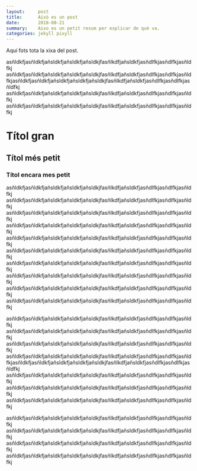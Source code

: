 ```yaml
---
layout:     post
title:      Això es un post
date:       2018-08-21
summary:    Aixo es un petit resum per explicar de què va.
categories: jekyll pixyll
---
```


Aquí fots tota la xixa del post.

asñldkfjasñldkfjañsldkfjañsldkfjañsldkjfasñlkdfjañsldkfjasñdlfkjasñdlfkjasñldfkj
asñldkfjasñldkfjañsldkfjañsldkfjañsldkjfasñlkdfjañsldkfjasñdlfkjasñdlfkjasñldfkjasñldkfjasñldkfjañsldkfjañsldkfjañsldkjfasñlkdfjañsldkfjasñdlfkjasñdlfkjasñldfkj
asñldkfjasñldkfjañsldkfjañsldkfjañsldkjfasñlkdfjañsldkfjasñdlfkjasñdlfkjasñldfkj
asñldkfjasñldkfjañsldkfjañsldkfjañsldkjfasñlkdfjañsldkfjasñdlfkjasñdlfkjasñldfkj

# Títol gran
## Títol més petit
### Títol encara mes petit

asñldkfjasñldkfjañsldkfjañsldkfjañsldkjfasñlkdfjañsldkfjasñdlfkjasñdlfkjasñldfkj
asñldkfjasñldkfjañsldkfjañsldkfjañsldkjfasñlkdfjañsldkfjasñdlfkjasñdlfkjasñldfkj
asñldkfjasñldkfjañsldkfjañsldkfjañsldkjfasñlkdfjañsldkfjasñdlfkjasñdlfkjasñldfkj
asñldkfjasñldkfjañsldkfjañsldkfjañsldkjfasñlkdfjañsldkfjasñdlfkjasñdlfkjasñldfkj
asñldkfjasñldkfjañsldkfjañsldkfjañsldkjfasñlkdfjañsldkfjasñdlfkjasñdlfkjasñldfkj
asñldkfjasñldkfjañsldkfjañsldkfjañsldkjfasñlkdfjañsldkfjasñdlfkjasñdlfkjasñldfkj
asñldkfjasñldkfjañsldkfjañsldkfjañsldkjfasñlkdfjañsldkfjasñdlfkjasñdlfkjasñldfkj
asñldkfjasñldkfjañsldkfjañsldkfjañsldkjfasñlkdfjañsldkfjasñdlfkjasñdlfkjasñldfkj
asñldkfjasñldkfjañsldkfjañsldkfjañsldkjfasñlkdfjañsldkfjasñdlfkjasñdlfkjasñldfkj
asñldkfjasñldkfjañsldkfjañsldkfjañsldkjfasñlkdfjañsldkfjasñdlfkjasñdlfkjasñldfkj


asñldkfjasñldkfjañsldkfjañsldkfjañsldkjfasñlkdfjañsldkfjasñdlfkjasñdlfkjasñldfkj
asñldkfjasñldkfjañsldkfjañsldkfjañsldkjfasñlkdfjañsldkfjasñdlfkjasñdlfkjasñldfkj
asñldkfjasñldkfjañsldkfjañsldkfjañsldkjfasñlkdfjañsldkfjasñdlfkjasñdlfkjasñldfkj
asñldkfjasñldkfjañsldkfjañsldkfjañsldkjfasñlkdfjañsldkfjasñdlfkjasñdlfkjasñldfkjasñldkfjasñldkfjañsldkfjañsldkfjañsldkjfasñlkdfjañsldkfjasñdlfkjasñdlfkjasñldfkj
asñldkfjasñldkfjañsldkfjañsldkfjañsldkjfasñlkdfjañsldkfjasñdlfkjasñdlfkjasñldfkj
asñldkfjasñldkfjañsldkfjañsldkfjañsldkjfasñlkdfjañsldkfjasñdlfkjasñdlfkjasñldfkj
asñldkfjasñldkfjañsldkfjañsldkfjañsldkjfasñlkdfjañsldkfjasñdlfkjasñdlfkjasñldfkj


asñldkfjasñldkfjañsldkfjañsldkfjañsldkjfasñlkdfjañsldkfjasñdlfkjasñdlfkjasñldfkj
asñldkfjasñldkfjañsldkfjañsldkfjañsldkjfasñlkdfjañsldkfjasñdlfkjasñdlfkjasñldfkj
asñldkfjasñldkfjañsldkfjañsldkfjañsldkjfasñlkdfjañsldkfjasñdlfkjasñdlfkjasñldfkj
asñldkfjasñldkfjañsldkfjañsldkfjañsldkjfasñlkdfjañsldkfjasñdlfkjasñdlfkjasñldfkj
